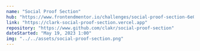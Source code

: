 ```yaml
---
name: "Social Proof Section"
hub: "https://www.frontendmentor.io/challenges/social-proof-section-6e0qTv_bA"
link: "https://clark-social-proof-section.vercel.app"
repository: "https://www.github.com/clakr/social-proof-section"
dateStarted: "May 19, 2023 1:00"
img: "../../assets/social-proof-section.png"
---
```

